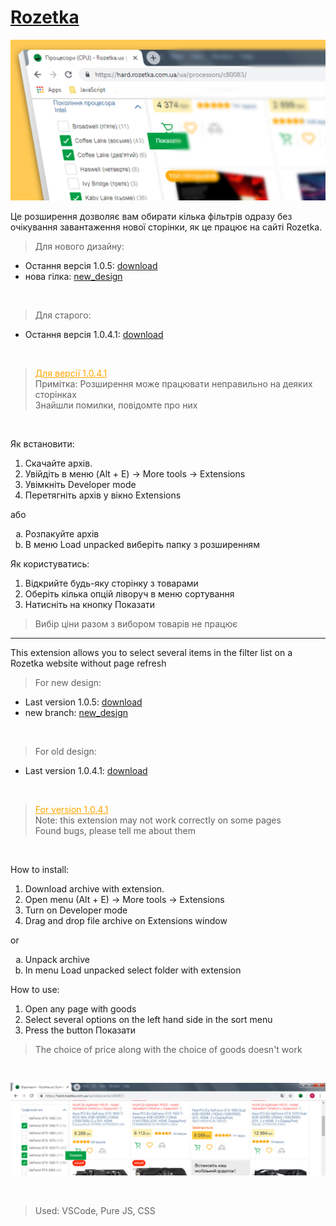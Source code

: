 # [Rozetka](https://rozetka.com.ua)
![extension](/readme/main1.jpg)

Це розширення дозволяє вам обирати кілька фільтрів одразу без очікування завантаження нової сторінки, як це працює на сайті Rozetka.

>Для нового дизайну:

* Остання версія 1.0.5: [download](https://github.com/merowing/rozetka/releases/download/1.0.5/Rozetka2-v1.0.5.zip)
* нова гілка: [new_design](https://github.com/merowing/rozetka/tree/new_design)

<br />

>Для старого:

* Остання версія 1.0.4.1: [download](https://github.com/merowing/rozetka/releases/download/1.0.4.1/Rozetka-v1.0.4.1.zip)

<br />

><font color=orange><u>Для версії 1.0.4.1</u></font>\
>Примітка: Розширення може працювати неправильно на деяких сторінках\
>Знайшли помилки, повідомте про них

<br />

Як встановити:
1. Скачайте архів.
2. Увійдіть в меню (Alt + E) -> More tools -> Extensions
3. Увімкніть Developer mode
4. Перетягніть архів у вікно Extensions

або

<ol type="a">
<li>Розпакуйте архів</li>
<li>В меню Load unpacked виберіть папку з розширенням</li>
</ol>

Як користуватись:
1. Відкрийте будь-яку сторінку з товарами
2. Оберіть кілька опцій ліворуч в меню сортування
3. Натисніть на кнопку Показати

>Вибір ціни разом з вибором товарів не працює

***

This extension allows you to select several items in the filter list on a Rozetka website without page refresh

>For new design:

* Last version 1.0.5: [download](https://github.com/merowing/rozetka/releases/download/1.0.5/Rozetka2-v1.0.5.zip)
* new branch: [new_design](https://github.com/merowing/rozetka/tree/new_design)

<br />

>For old design:

* Last version 1.0.4.1: [download](https://github.com/merowing/rozetka/releases/download/1.0.4.1/Rozetka-v1.0.4.1.zip)

<br />

><font color=orange><u>For version 1.0.4.1</u></font>\
>Note: this extension may not work correctly on some pages\
>Found bugs, please tell me about them

<br />

How to install:
1. Download archive with extension.
2. Open menu (Alt + E) -> More tools -> Extensions
3. Turn on Developer mode
4. Drag and drop file archive on Extensions window

or
<ol type="a">
  <li>Unpack archive</li>
  <li>In menu Load unpacked select folder with extension</li>
</ol>

How to use:
1. Open any page with goods
2. Select several options on the left hand side in the sort  menu
3. Press the button Показати

>The choice of price along with the choice of goods doesn't work

<br />

![extension](/readme/ext2.jpg)

<br />

>Used: VSCode, Pure JS, CSS